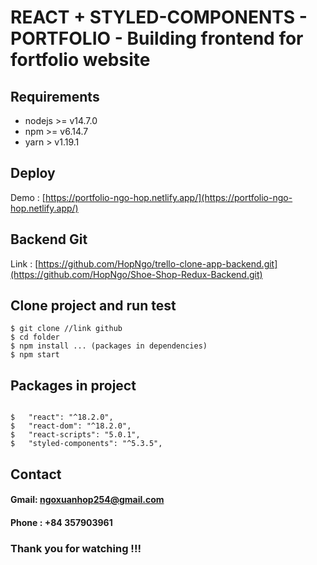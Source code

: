 # REACT + STYLED-COMPONENTS - PORTFOLIO - Building frontend for fortfolio website

## Requirements

- nodejs >= v14.7.0
- npm >= v6.14.7
- yarn > v1.19.1

## Deploy

Demo : [https://portfolio-ngo-hop.netlify.app/](https://portfolio-ngo-hop.netlify.app/)

## Backend Git

Link : [https://github.com/HopNgo/trello-clone-app-backend.git](https://github.com/HopNgo/Shoe-Shop-Redux-Backend.git)

## Clone project and run test

```
$ git clone //link github
$ cd folder
$ npm install ... (packages in dependencies)
$ npm start

```

## Packages in project

```

$   "react": "^18.2.0",
$   "react-dom": "^18.2.0",
$   "react-scripts": "5.0.1",
$   "styled-components": "^5.3.5",

```

## Contact

#### Gmail: ngoxuanhop254@gmail.com

#### Phone : +84 357903961

### Thank you for watching !!!
